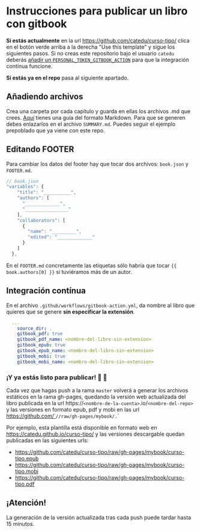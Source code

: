 # Instrucciones para publicar un libro con gitbook

**Si estás actualmente** en la url https://github.com/catedu/curso-tipo/ clica en el botón verde arriba a la derecha "Use this template" y sigue los siguientes pasos. Si no creas este repositorio bajo el usuario `catedu` deberás [añadir un `PERSONAL_TOKEN_GITBOOK_ACTION`](https://docs.github.com/en/actions/reference/encrypted-secrets) para que la integración contínua funcione.

**Si estás ya en el repo** pasa al siguiente apartado.

## Añadiendo archivos

Crea una carpeta por cada capítulo y guarda en ellas los archivos .md que crees. [Aquí](https://markdown.es/sintaxis-markdown/) tienes una guía del formato Markdown. Para que se generen debes enlazarlos en el archivo `SUMMARY.md`. Puedes seguir el ejemplo prepoblado que ya viene con este repo.

## Editando FOOTER

Para cambiar los datos del footer hay que tocar dos archivos: `book.json` y `FOOTER.md`.

```js
// book.json
"variables": {
    "title": "__________",
    "authors": [
      "_____________",
      "________________"
    ],
    "collaborators": [
      {
        "name": "_________",
        "edited": "_____________"
      }
    ]
  },
```

En el `FOOTER.md` concretamente las etiquetas sólo habría que tocar `{{ book.authors[0] }}` si tuviéramos más de un autor.

## Integración contínua

En el archivo `.github/workflows/gitbook-action.yml`, da nombre al libro que quieres que se genere **sin especificar la extensión**.

```yml
  ...
    source_dir: .
    gitbook_pdf: true
    gitbook_pdf_name: <nombre-del-libro-sin-extension>
    gitbook_epub: true
    gitbook_epub_name: <nombre-del-libro-sin-extension>
    gitbook_mobi: true
    gitbook_mobi_name: <nombre-del-libro-sin-extension>
```

### ¡Y ya estás listo para publicar! 📣 📡

Cada vez que hagas push a la rama `master` volverá a generar los archivos estáticos en la rama gh-pages, quedando la versión web actualizada del libro publicada en la url https://`<nombre-de-la-cuenta>`.io/`<nombre-del-repo>` y las versiones en formato epub, pdf y mobi en las url https://github.com/`<nombre-de-la-cuenta>`/`<nombre-del-repo>`/raw/gh-pages/mybook/`<nombre-del-libro-sin-extension>`.`<formato>`
    
Por ejemplo, esta plantilla está disponible en formato web en https://catedu.github.io/curso-tipo/ y las versiones descargable quedan publicadas en las siguientes urls:
* https://github.com/catedu/curso-tipo/raw/gh-pages/mybook/curso-tipo.epub
* https://github.com/catedu/curso-tipo/raw/gh-pages/mybook/curso-tipo.mobi
* https://github.com/catedu/curso-tipo/raw/gh-pages/mybook/curso-tipo.pdf

## ¡Atención!

La generación de la versión actualizada tras cada push puede tardar hasta 15 minutos.
